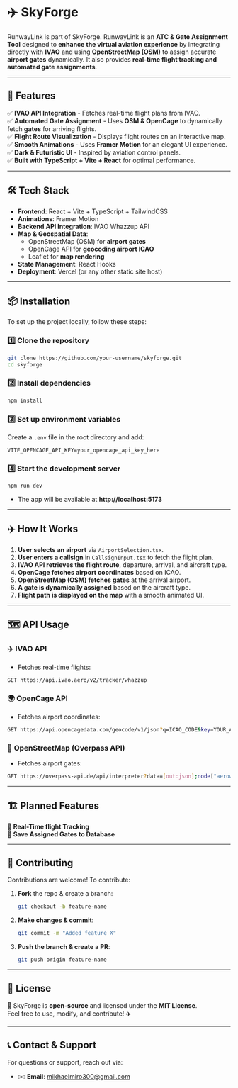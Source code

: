 # ✈️ SkyForge 


RunwayLink is part of SkyForge.
RunwayLink is an **ATC & Gate Assignment Tool** designed to **enhance the virtual aviation experience** by integrating directly with **IVAO** and using **OpenStreetMap (OSM)** to assign accurate **airport gates** dynamically. It also provides **real-time flight tracking and automated gate assignments**.

---

## 🚀 **Features**
✅ **IVAO API Integration** - Fetches real-time flight plans from IVAO.  
✅ **Automated Gate Assignment** - Uses **OSM & OpenCage** to dynamically fetch **gates** for arriving flights.  
✅ **Flight Route Visualization** - Displays flight routes on an interactive map.  
✅ **Smooth Animations** - Uses **Framer Motion** for an elegant UI experience.  
✅ **Dark & Futuristic UI** - Inspired by aviation control panels.  
✅ **Built with TypeScript + Vite + React** for optimal performance.  

---

## 🛠 **Tech Stack**
- **Frontend**: React + Vite + TypeScript + TailwindCSS
- **Animations**: Framer Motion
- **Backend API Integration**: IVAO Whazzup API
- **Map & Geospatial Data**:
  - OpenStreetMap (OSM) for **airport gates**
  - OpenCage API for **geocoding airport ICAO**
  - Leaflet for **map rendering**
- **State Management**: React Hooks
- **Deployment**: Vercel (or any other static site host)
  
---

## 📦 **Installation**
To set up the project locally, follow these steps:

### **1️⃣ Clone the repository**
```sh
git clone https://github.com/your-username/skyforge.git
cd skyforge
```

### **2️⃣ Install dependencies**
```sh
npm install
```

### **3️⃣ Set up environment variables**
Create a `.env` file in the root directory and add:
```env
VITE_OPENCAGE_API_KEY=your_opencage_api_key_here
```

### **4️⃣ Start the development server**
```sh
npm run dev
```
- The app will be available at **http://localhost:5173**

---


## ✈️ **How It Works**
1. **User selects an airport** via `AirportSelection.tsx`.
2. **User enters a callsign** in `CallsignInput.tsx` to fetch the flight plan.
3. **IVAO API retrieves the flight route**, departure, arrival, and aircraft type.
4. **OpenCage fetches airport coordinates** based on ICAO.
5. **OpenStreetMap (OSM) fetches gates** at the arrival airport.
6. **A gate is dynamically assigned** based on the aircraft type.
7. **Flight path is displayed on the map** with a smooth animated UI.

---

## 🗺 **API Usage**
### ✈️ **IVAO API**
- Fetches real-time flights:
```sh
GET https://api.ivao.aero/v2/tracker/whazzup
```

### 🌍 **OpenCage API**
- Fetches airport coordinates:
```sh
GET https://api.opencagedata.com/geocode/v1/json?q=ICAO_CODE&key=YOUR_API_KEY
```

### 🛫 **OpenStreetMap (Overpass API)**
- Fetches airport gates:
```sh
GET https://overpass-api.de/api/interpreter?data=[out:json];node["aeroway"="gate"]["ref"](around:5000,LAT,LON);out;
```

---

## 🏗 **Planned Features**
🔹 **Real-Time flight Tracking**  
🔹 **Save Assigned Gates to Database**  


---

## 🤝 **Contributing**
Contributions are welcome! To contribute:
1. **Fork** the repo & create a branch:  
   ```sh
   git checkout -b feature-name
   ```
2. **Make changes & commit**:  
   ```sh
   git commit -m "Added feature X"
   ```
3. **Push the branch & create a PR**:
   ```sh
   git push origin feature-name
   ```

---

## 📝 **License**
📜 SkyForge is **open-source** and licensed under the **MIT License**.  
Feel free to use, modify, and contribute! ✈️

---

## 📞 **Contact & Support**
For questions or support, reach out via:
- ✉️ **Email**: mikhaelmiro300@gmail.com


